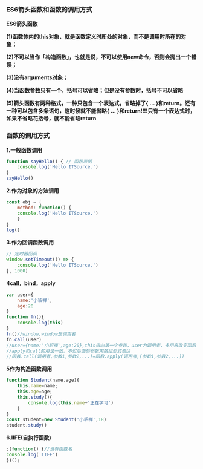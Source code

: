 ### ES6箭头函数和函数的调用方式

**ES6箭头函数**

**(1)函数体内的this对象，就是函数定义时所处的对象，而不是调用时所在的对象；**

**(2)不可以当作「构造函数」，也就是说，不可以使用new命令，否则会抛出一个错误；**

**(3)没有arguments对象；**

**(4)当函数参数只有一个，括号可以省略；但是没有参数时，括号不可以省略**

**(5)箭头函数有两种格式，一种只包含一个表达式，省略掉了{ ... }和return。还有一种可以包含多条语句，这时候就不能省略{ ... }和return!!!!只有一个表达式时，如果不省略花括号，就不能省略return**



### 函数的调用方式

**1.一般函数调用**

```javascript
function sayHello() { // 函数声明
	console.log('Hello ITSource.')
}
sayHello()
```



**2.作为对象的方法调用**

```javascript
const obj = {
	method: function() {
	console.log('Hello ITSource.')
	}
}
log()
```



**3.作为回调函数调用**

```javascript
// 定时器回调
window.setTimeout(() => {
	console.log('Hello ITSource.')
}, 1000)
```



**4call，bind，apply**

```javascript
var user={
    name:'小貂禅',
    age:20
}
function fn(){
    console.log(this)
}
fn()//window,window是调用者
fn.call(user)
//user={name:'小貂禅',age:20},this指向第一个参数，user为调用者，多用来改变函数中this的指向
//apply和call的用法一致，不过后面的参数用数组形式表达
//函数.call(调用者,参数1,参数2,...)=函数.apply(调用者,[参数1,参数2,...])
```



**5作为构造函数调用**

```javascript
function Student(name,age){
    this.name=name;
    this.age=age;
    this.study(){
        console.log(this.name+'正在学习')
    }
}
const student=new Student('小貂禅',18)
student.study()
```



**6.IIFE(自执行函数)**

```javascript
;(function() {//没有函数名
console.log('IIFE')
})();
```







